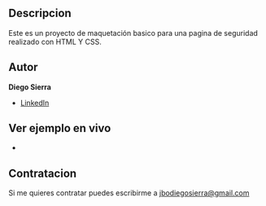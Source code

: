 ## Descripcion

Este es un proyecto de maquetación basico para una pagina de seguridad realizado con HTML Y CSS.

## Autor

**Diego Sierra**

* [LinkedIn](www.linkedin.com/in/dondiegopro)

## Ver ejemplo en vivo

* []() 
 
## Contratacion
Si me quieres contratar puedes escribirme a jbodiegosierra@gmail.com

